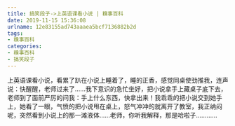 ```yaml
---
title: 搞笑段子->上英语课看小说 | 糗事百科
date: 2019-11-15 15:36:08
urlname: 12e83155ad743aaaea5bcf7136882b2d
tags: 
- 糗事百科
categories:
- 糗事百科
- 搞笑段子
---
```

上英语课看小说，看累了趴在小说上睡着了，睡的正香，感觉同桌使劲推我，连声说：快醒醒，老师过来了……我下意识的急忙坐好，把小说拿手上藏桌子底下去，老师到了面前严厉的问我：手上什么东西，快拿出来！我乖乖的把小说交到她手上，她看了一眼，气愤的把小说甩在桌上，怒气冲冲的就离开了教室，我正纳闷呢，突然看到小说上的那一滩液体……老师，你听我解释，那是哈啦子…………


